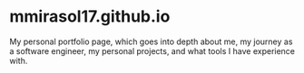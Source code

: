 # mmirasol17.github.io
My personal portfolio page, which goes into depth about me, my journey as a software engineer, my personal projects, and what tools I have experience with.
